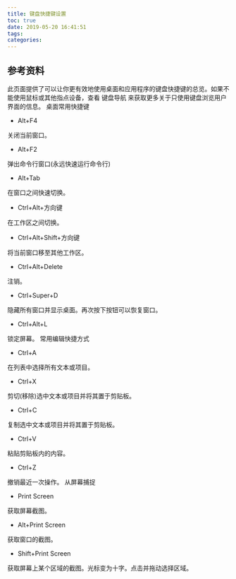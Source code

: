 ```yaml
---
title: 键盘快捷键设置
toc: true
date: 2019-05-20 16:41:51
tags:
categories:
---
```






## 参考资料
 此页面提供了可以让你更有效地使用桌面和应用程序的键盘快捷键的总览。如果不能使用鼠标或其他指点设备，查看 键盘导航 来获取更多关于只使用键盘浏览用户界面的信息。
桌面常用快捷键

* Alt+F4
	

关闭当前窗口。

* Alt+F2
	

弹出命令行窗口(永远快速运行命令行)

* Alt+Tab
	

在窗口之间快速切换。
    

* Ctrl+Alt+方向键
	

在工作区之间切换。
    
* Ctrl+Alt+Shift+方向键
	

将当前窗口移至其他工作区。
    
* Ctrl+Alt+Delete
	

注销。

* Ctrl+Super+D
	

隐藏所有窗口并显示桌面。再次按下按钮可以恢复窗口。

* Ctrl+Alt+L
	

锁定屏幕。
常用编辑快捷方式

* Ctrl+A
	

在列表中选择所有文本或项目。

* Ctrl+X
	

剪切(移除)选中文本或项目并将其置于剪贴板。

* Ctrl+C
	

复制选中文本或项目并将其置于剪贴板。

* Ctrl+V
	

粘贴剪贴板内的内容。

* Ctrl+Z
	

撤销最近一次操作。
从屏幕捕捉

* Print Screen
	

获取屏幕截图。

* Alt+Print Screen
	

获取窗口的截图。

* Shift+Print Screen
	

获取屏幕上某个区域的截图。光标变为十字。点击并拖动选择区域。
